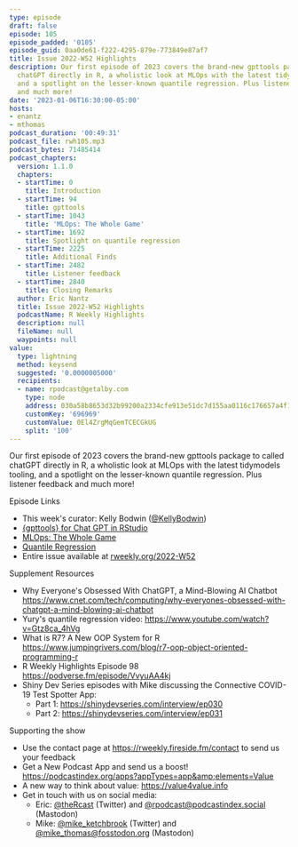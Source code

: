 ```yaml
---
type: episode
draft: false
episode: 105
episode_padded: '0105'
episode_guid: 0aa0de61-f222-4295-879e-773849e87af7
title: Issue 2022-W52 Highlights
description: Our first episode of 2023 covers the brand-new gpttools package to called
  chatGPT directly in R, a wholistic look at MLOps with the latest tidymodels tooling,
  and a spotlight on the lesser-known quantile regression. Plus listener feedback
  and much more!
date: '2023-01-06T16:30:00-05:00'
hosts:
- enantz
- mthomas
podcast_duration: '00:49:31'
podcast_file: rwh105.mp3
podcast_bytes: 71485414
podcast_chapters:
  version: 1.1.0
  chapters:
  - startTime: 0
    title: Introduction
  - startTime: 94
    title: gpttools
  - startTime: 1043
    title: 'MLOps: The Whole Game'
  - startTime: 1692
    title: Spotlight on quantile regression
  - startTime: 2225
    title: Additional Finds
  - startTime: 2482
    title: Listener feedback
  - startTime: 2840
    title: Closing Remarks
  author: Eric Nantz
  title: Issue 2022-W52 Highlights
  podcastName: R Weekly Highlights
  description: null
  fileName: null
  waypoints: null
value:
  type: lightning
  method: keysend
  suggested: '0.0000005000'
  recipients:
  - name: rpodcast@getalby.com
    type: node
    address: 030a58b8653d32b99200a2334cfe913e51dc7d155aa0116c176657a4f1722677a3
    customKey: '696969'
    customValue: 0El4ZrgMqGemTCECGkUG
    split: '100'
---
```

Our first episode of 2023 covers the brand-new gpttools package to called chatGPT directly in R, a wholistic look at MLOps with the latest tidymodels tooling, and a spotlight on the lesser-known quantile regression. Plus listener feedback and much more!

Episode Links

-   This week's curator: Kelly Bodwin (<a href="https://twitter.com/KellyBodwin" rel="nofollow">@KellyBodwin</a>)
-   <a href="https://jameshwade.github.io/gpttools/" rel="nofollow">{gpttools} for Chat GPT in RStudio</a>
-   <a href="https://jameshwade.com/posts/2022-12-27_mlops-the-whole-game.html" rel="nofollow">MLOps: The Whole Game</a>
-   <a href="https://yuzar-blog.netlify.app/posts/2022-12-01-quantileregression/" rel="nofollow">Quantile Regression</a>
-   Entire issue available at <a href="https://rweekly.org/2022-W52.html" rel="nofollow">rweekly.org/2022-W52</a>

Supplement Resources

-   Why Everyone's Obsessed With ChatGPT, a Mind-Blowing AI Chatbot <a href="https://www.cnet.com/tech/computing/why-everyones-obsessed-with-chatgpt-a-mind-blowing-ai-chatbot" rel="nofollow">https://www.cnet.com/tech/computing/why-everyones-obsessed-with-chatgpt-a-mind-blowing-ai-chatbot</a>
-   Yury's quantile regression video: <a href="https://www.youtube.com/watch?v=Gtz8ca_4hVg" rel="nofollow">https://www.youtube.com/watch?v=Gtz8ca_4hVg</a>
-   What is R7? A New OOP System for R <a href="https://www.jumpingrivers.com/blog/r7-oop-object-oriented-programming-r" rel="nofollow">https://www.jumpingrivers.com/blog/r7-oop-object-oriented-programming-r</a>
-   R Weekly Highlights Episode 98 <a href="https://podverse.fm/episode/VvyuAA4kj" rel="nofollow">https://podverse.fm/episode/VvyuAA4kj</a>
-   Shiny Dev Series episodes with Mike discussing the Connective COVID-19 Test Spotter App:
    -   Part 1: <a href="https://shinydevseries.com/interview/ep030" rel="nofollow">https://shinydevseries.com/interview/ep030</a>
    -   Part 2: <a href="https://shinydevseries.com/interview/ep031" rel="nofollow">https://shinydevseries.com/interview/ep031</a>

Supporting the show

-   Use the contact page at <a href="https://rweekly.fireside.fm/contact" rel="nofollow">https://rweekly.fireside.fm/contact</a> to send us your feedback
-   Get a New Podcast App and send us a boost! <a href="https://podcastindex.org/apps?appTypes=app&amp;elements=Value" rel="nofollow">https://podcastindex.org/apps?appTypes=app&amp;elements=Value</a>
-   A new way to think about value: <a href="https://value4value.info" rel="nofollow">https://value4value.info</a>
-   Get in touch with us on social media:
    -   Eric: <a href="https://twitter.com/theRcast" rel="nofollow">@theRcast</a> (Twitter) and <a href="https://podcastindex.social/@rpodcast" rel="nofollow">@rpodcast@podcastindex.social</a> (Mastodon)
    -   Mike: <a href="https://twitter.com/mike_ketchbrook" rel="nofollow">@mike_ketchbrook</a> (Twitter) and <a href="https://fosstodon.org/@mike_thomas" rel="nofollow">@mike_thomas@fosstodon.org</a> (Mastodon)
